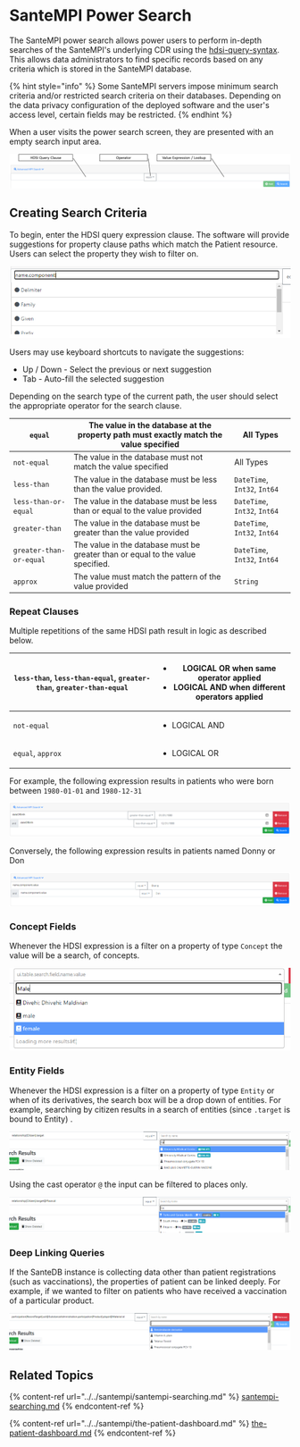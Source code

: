 # SanteMPI Power Search

The SanteMPI power search allows power users to perform in-depth searches of the SanteMPI's underlying CDR using the [hdsi-query-syntax](../../developers/service-apis/health-data-service-interface-hdsi/hdsi-query-syntax/ "mention"). This allows data administrators to find specific records based on any criteria which is stored in the SanteMPI database.

{% hint style="info" %}
Some SanteMPI servers impose minimum search criteria and/or restricted search criteria on their databases. Depending on the data privacy configuration of the deployed software and the user's access level, certain fields may be restricted.
{% endhint %}

When a user visits the power search screen, they are presented with an empty search input area.

![](<../../.gitbook/assets/image (448) (1) (1) (1).png>)

## Creating Search Criteria

To begin, enter the HDSI query expression clause. The software will provide suggestions for property clause paths which match the Patient resource. Users can select the property they wish to filter on.

![](<../../.gitbook/assets/image (449) (1) (1).png>)

Users may use keyboard shortcuts to navigate the suggestions:

* Up / Down - Select the previous or next suggestion
* Tab - Auto-fill the selected suggestion

Depending on the search type of the current path, the user should select the appropriate operator for the search clause.&#x20;

| `equal`                 | The value in the database at the property path must exactly match the value specified | All Types                    |
| ----------------------- | ------------------------------------------------------------------------------------- | ---------------------------- |
| `not-equal`             | The value in the database must not match the value specified                          | All Types                    |
| `less-than`             | The value in the database must be less than the value provided.                       | `DateTime`, `Int32`, `Int64` |
| `less-than-or-equal`    | The value in the database must be less than or equal to the value provided            | `DateTime`, `Int32`, `Int64` |
| `greater-than`          | The value in the database must be greater than the value provided                     | `DateTime`, `Int32`, `Int64` |
| `greater-than-or-equal` | The value in the database must be greater than or equal to the value specified.       | `DateTime`, `Int32`, `Int64` |
| `approx`                | The value must match the pattern of the value provided                                | `String`                     |

### Repeat Clauses

Multiple repetitions of the same HDSI path result in logic as described below.

| `less-than`, `less-than-equal`, `greater-than`, `greater-than-equal` | <ul><li>LOGICAL OR when same operator applied</li><li>LOGICAL AND when different operators applied</li></ul> |
| -------------------------------------------------------------------- | ------------------------------------------------------------------------------------------------------------ |
| `not-equal`                                                          | <ul><li>LOGICAL AND</li></ul>                                                                                |
| `equal`, `approx`                                                    | <ul><li>LOGICAL OR</li></ul>                                                                                 |

For example, the following expression results in patients who were born between `1980-01-01` and `1980-12-31`

![](<../../.gitbook/assets/image (438) (1).png>)

Conversely, the following expression results in patients named Donny or Don

![](<../../.gitbook/assets/image (440) (1) (1).png>)

### Concept Fields

Whenever the HDSI expression is a filter on a property of type `Concept` the value will be a search, of concepts.

![](<../../.gitbook/assets/image (430) (1).png>)

### Entity Fields

Whenever the HDSI expression is a filter on a property of type `Entity` or when of its derivatives, the search box will be a drop down of entities. For example, searching by citizen results in a search of entities (since `.target` is bound to Entity) .

![](<../../.gitbook/assets/image (429) (1) (1).png>)

Using the cast operator `@` the input can be filtered to places only.

![](<../../.gitbook/assets/image (431).png>)

### Deep Linking Queries

If the SanteDB instance is collecting data other than patient registrations (such as vaccinations), the properties of patient can be linked deeply. For example, if we wanted to filter on patients who have received a vaccination of a particular product.

![](<../../.gitbook/assets/image (441) (1) (1) (1) (1).png>)

## Related Topics

{% content-ref url="../../santempi/santempi-searching.md" %}
[santempi-searching.md](../../santempi/santempi-searching.md)
{% endcontent-ref %}

{% content-ref url="../../santempi/the-patient-dashboard.md" %}
[the-patient-dashboard.md](../../santempi/the-patient-dashboard.md)
{% endcontent-ref %}
